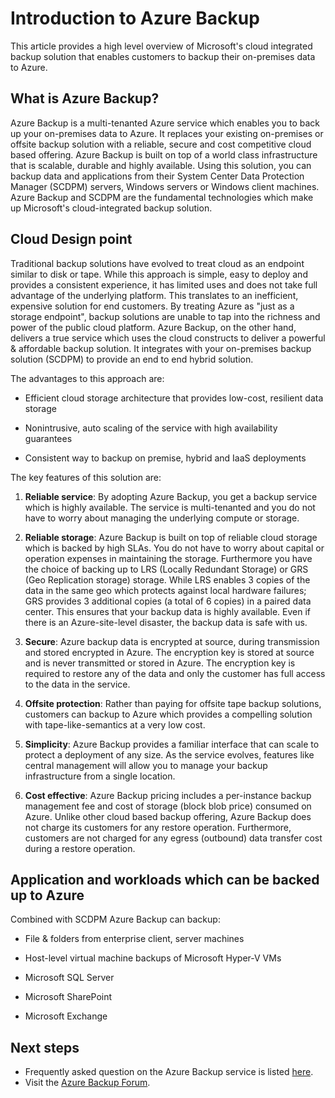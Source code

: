 <properties
	pageTitle="Introduction to Azure Backup"
	description="This article provides an overview of the Azure Backup service which enables customers to backup data to Azure"
	services="backup"
	documentationCenter=""
	authors="prvijay"
	manager="shreeshd"
	editor="tysonn"/>

<tags
	ms.service="backup"
	ms.workload="storage-backup-recovery"
	ms.tgt_pltfrm="na"
	ms.devlang="na"
	ms.topic="article"
	ms.date="04/08/2015"
	ms.author="prvijay"/>

# Introduction to Azure Backup
This article provides a high level overview of Microsoft's cloud integrated backup solution that enables customers to backup their on-premises data to Azure.

## What is Azure Backup?
Azure Backup is a multi-tenanted Azure service which enables you to back up your on-premises data to Azure. It replaces your existing on-premises or offsite backup solution with a reliable, secure and cost competitive cloud based offering. Azure Backup is built on top of a world class infrastructure that is scalable, durable and highly available. Using this solution, you can backup data and applications from their System Center Data Protection Manager (SCDPM) servers, Windows servers or Windows client machines. Azure Backup and SCDPM are the fundamental technologies which make up Microsoft's cloud-integrated backup solution.

## Cloud Design point
Traditional backup solutions have evolved to treat cloud as an endpoint similar to disk or tape. While this approach is simple, easy to deploy and provides a consistent experience, it has limited uses and does not take full advantage of the underlying platform. This translates to an inefficient, expensive solution for end customers. By treating Azure as "just as a storage endpoint", backup solutions are unable to tap into the richness and power of the public cloud platform. Azure Backup, on the other hand, delivers a true service which uses the cloud constructs to deliver a powerful & affordable backup solution. It integrates with your on-premises backup solution (SCDPM) to provide an end to end hybrid solution.

The advantages to this approach are:

+ Efficient cloud storage architecture that provides low-cost, resilient data storage

+ Nonintrusive, auto scaling of the service with high availability guarantees

+ Consistent way to backup on premise, hybrid and IaaS deployments

The key features of this solution are:

1. **Reliable service**: By adopting Azure Backup, you get a backup service which is highly available. The service is multi-tenanted and you do not have to worry about managing the underlying compute or storage.

2. **Reliable storage**: Azure Backup is built on top of reliable cloud storage which is backed by high SLAs. You do not have to worry about capital or operation expenses in maintaining the storage. Furthermore you have the choice of backing up to LRS (Locally Redundant Storage) or GRS (Geo Replication storage) storage. While LRS enables 3 copies of the data in the same geo which protects against local hardware failures; GRS provides 3 additional copies (a total of 6 copies) in a paired data center. This ensures that your backup data is highly available. Even if there is an Azure-site-level disaster, the backup data is safe with us.

3. **Secure**: Azure backup data is encrypted at source, during transmission and stored encrypted in Azure.  The encryption key is stored at source and is never transmitted or stored in Azure. The encryption key is required to restore any of the data and only the customer has full access to the data in the service.

4. **Offsite protection**: Rather than paying for offsite tape backup solutions, customers can backup to Azure which provides a compelling solution with tape-like-semantics at a very low cost.

5. **Simplicity**: Azure Backup provides a familiar interface that can scale to protect a deployment of any size.  As the service evolves, features like central management will allow you to manage your backup infrastructure from a single location.

6. **Cost effective**:  Azure Backup pricing includes a per-instance backup management fee and cost of storage (block blob price) consumed on Azure.  Unlike other cloud based backup offering, Azure Backup does not charge its customers for any restore operation. Furthermore, customers are not charged for any egress (outbound) data transfer cost during a restore operation.


## Application and workloads which can be backed up to Azure
Combined with SCDPM Azure Backup can backup:

+ File & folders from enterprise client, server machines

+ Host-level virtual machine backups of Microsoft Hyper-V VMs

+ Microsoft SQL Server

+ Microsoft SharePoint

+ Microsoft Exchange

## Next steps
+ Frequently asked question on the Azure Backup service is listed [here](backup-azure-backup-faq.md).
+ Visit the [Azure Backup Forum](http://go.microsoft.com/fwlink/p/?LinkId=290933).
